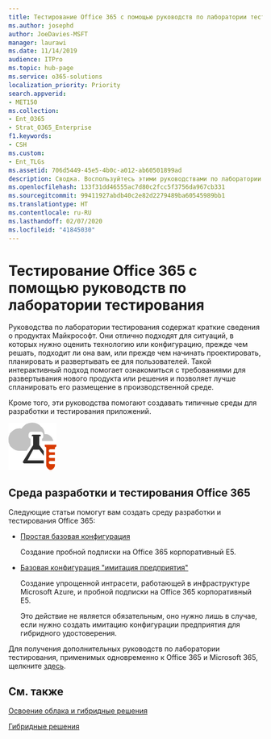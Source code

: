 ```yaml
---
title: Тестирование Office 365 с помощью руководств по лаборатории тестирования
ms.author: josephd
author: JoeDavies-MSFT
manager: laurawi
ms.date: 11/14/2019
audience: ITPro
ms.topic: hub-page
ms.service: o365-solutions
localization_priority: Priority
search.appverid:
- MET150
ms.collection:
- Ent_O365
- Strat_O365_Enterprise
f1.keywords:
- CSH
ms.custom:
- Ent_TLGs
ms.assetid: 706d5449-45e5-4b0c-a012-ab60501899ad
description: Сводка. Воспользуйтесь этими руководствами по лаборатории тестирования, чтобы настроить среды для демонстрации, экспериментальной установки, разработки и тестирования продуктов Office 365.
ms.openlocfilehash: 133f31dd46555ac7d80c2fcc5f3756da967cb331
ms.sourcegitcommit: 99411927abdb40c2e82d2279489ba60545989bb1
ms.translationtype: HT
ms.contentlocale: ru-RU
ms.lasthandoff: 02/07/2020
ms.locfileid: "41845030"
---
```

# <a name="test-office-365-with-test-lab-guides-tlgs"></a>Тестирование Office 365 с помощью руководств по лаборатории тестирования

Руководства по лаборатории тестирования содержат краткие сведения о продуктах Майкрософт. Они отлично подходят для ситуаций, в которых нужно оценить технологию или конфигурацию, прежде чем решать, подходит ли она вам, или прежде чем начинать проектировать, планировать и развертывать ее для пользователей. Такой интерактивный подход помогает ознакомиться с требованиями для развертывания нового продукта или решения и позволяет лучше спланировать его размещение в производственной среде.
  
Кроме того, эти руководства помогают создавать типичные среды для разработки и тестирования приложений.
  
![Руководства по лаборатории тестирования в Microsoft Cloud](media/24ad0d1b-3274-40fb-972a-b8188b7268d1.png)
  
## <a name="office-365-devtest-environment"></a>Среда разработки и тестирования Office 365

Следующие статьи помогут вам создать среду разработки и тестирования Office 365:
  
- [Простая базовая конфигурация](https://docs.microsoft.com/microsoft-365/enterprise/lightweight-base-configuration-microsoft-365-enterprise)
    
    Создание пробной подписки на Office 365 корпоративный E5.

- [Базовая конфигурация "имитация предприятия"](https://docs.microsoft.com/microsoft-365/enterprise/simulated-ent-base-configuration-microsoft-365-enterprise)
    
    Создание упрощенной интрасети, работающей в инфраструктуре Microsoft Azure, и пробной подписки на Office 365 корпоративный E5. 

    Это действие не является обязательным, оно нужно лишь в случае, если нужно создать имитацию конфигурации предприятия для гибридного удостоверения.
    
Для получения дополнительных руководств по лаборатории тестирования, применимых одновременно к Office 365 и Microsoft 365, щелкните [здесь](https://docs.microsoft.com/microsoft-365/enterprise/m365-enterprise-test-lab-guides).  
    
## <a name="see-also"></a>См. также

[Освоение облака и гибридные решения](cloud-adoption-and-hybrid-solutions.md)
  
[Гибридные решения](hybrid-solutions.md)
